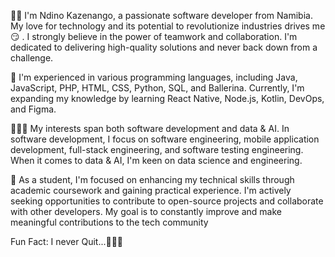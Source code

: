 👋🏽 I'm Ndino Kazenango, a passionate software developer from Namibia. My love for technology and its potential to revolutionize industries drives me 😏 . I strongly believe in the power of teamwork and collaboration. I'm dedicated to delivering high-quality solutions and never back down from a challenge.

🧠 I'm experienced in various programming languages, including Java, JavaScript, PHP, HTML, CSS, Python, SQL, and Ballerina. Currently, I'm expanding my knowledge by learning React Native, Node.js, Kotlin, DevOps, and Figma.

👨🏽‍💻 My interests span both software development and data & AI. In software development, I focus on software engineering, mobile application development, full-stack engineering, and software testing engineering. When it comes to data & AI, I'm keen on data science and engineering.

🚀 As a student, I'm focused on enhancing my technical skills through academic coursework and gaining practical experience. I'm actively seeking opportunities to contribute to open-source projects and collaborate with other developers. My goal is to constantly improve and make meaningful contributions to the tech community

Fun Fact: I never Quit...🙅🏾‍♂️

<!---
BLXCKGOKU/BLXCKGOKU is a ✨ special ✨ repository because its `README.md` (this file) appears on your GitHub profile.
You can click the Preview link to take a look at your changes.
--->
